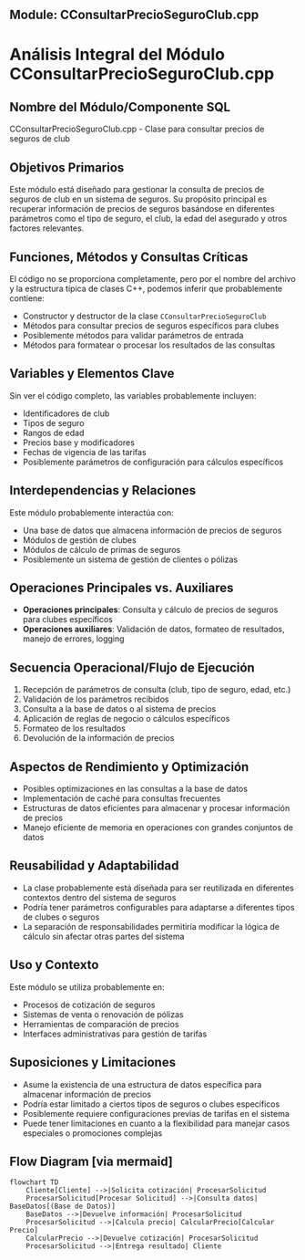 ## Module: CConsultarPrecioSeguroClub.cpp
# Análisis Integral del Módulo CConsultarPrecioSeguroClub.cpp

## Nombre del Módulo/Componente SQL
CConsultarPrecioSeguroClub.cpp - Clase para consultar precios de seguros de club

## Objetivos Primarios
Este módulo está diseñado para gestionar la consulta de precios de seguros de club en un sistema de seguros. Su propósito principal es recuperar información de precios de seguros basándose en diferentes parámetros como el tipo de seguro, el club, la edad del asegurado y otros factores relevantes.

## Funciones, Métodos y Consultas Críticas
El código no se proporciona completamente, pero por el nombre del archivo y la estructura típica de clases C++, podemos inferir que probablemente contiene:
- Constructor y destructor de la clase `CConsultarPrecioSeguroClub`
- Métodos para consultar precios de seguros específicos para clubes
- Posiblemente métodos para validar parámetros de entrada
- Métodos para formatear o procesar los resultados de las consultas

## Variables y Elementos Clave
Sin ver el código completo, las variables probablemente incluyen:
- Identificadores de club
- Tipos de seguro
- Rangos de edad
- Precios base y modificadores
- Fechas de vigencia de las tarifas
- Posiblemente parámetros de configuración para cálculos específicos

## Interdependencias y Relaciones
Este módulo probablemente interactúa con:
- Una base de datos que almacena información de precios de seguros
- Módulos de gestión de clubes
- Módulos de cálculo de primas de seguros
- Posiblemente un sistema de gestión de clientes o pólizas

## Operaciones Principales vs. Auxiliares
- **Operaciones principales**: Consulta y cálculo de precios de seguros para clubes específicos
- **Operaciones auxiliares**: Validación de datos, formateo de resultados, manejo de errores, logging

## Secuencia Operacional/Flujo de Ejecución
1. Recepción de parámetros de consulta (club, tipo de seguro, edad, etc.)
2. Validación de los parámetros recibidos
3. Consulta a la base de datos o al sistema de precios
4. Aplicación de reglas de negocio o cálculos específicos
5. Formateo de los resultados
6. Devolución de la información de precios

## Aspectos de Rendimiento y Optimización
- Posibles optimizaciones en las consultas a la base de datos
- Implementación de caché para consultas frecuentes
- Estructuras de datos eficientes para almacenar y procesar información de precios
- Manejo eficiente de memoria en operaciones con grandes conjuntos de datos

## Reusabilidad y Adaptabilidad
- La clase probablemente está diseñada para ser reutilizada en diferentes contextos dentro del sistema de seguros
- Podría tener parámetros configurables para adaptarse a diferentes tipos de clubes o seguros
- La separación de responsabilidades permitiría modificar la lógica de cálculo sin afectar otras partes del sistema

## Uso y Contexto
Este módulo se utiliza probablemente en:
- Procesos de cotización de seguros
- Sistemas de venta o renovación de pólizas
- Herramientas de comparación de precios
- Interfaces administrativas para gestión de tarifas

## Suposiciones y Limitaciones
- Asume la existencia de una estructura de datos específica para almacenar información de precios
- Podría estar limitado a ciertos tipos de seguros o clubes específicos
- Posiblemente requiere configuraciones previas de tarifas en el sistema
- Puede tener limitaciones en cuanto a la flexibilidad para manejar casos especiales o promociones complejas
## Flow Diagram [via mermaid]
```mermaid
flowchart TD
    Cliente[Cliente] -->|Solicita cotización| ProcesarSolicitud
    ProcesarSolicitud[Procesar Solicitud] -->|Consulta datos| BaseDatos[(Base de Datos)]
    BaseDatos -->|Devuelve información| ProcesarSolicitud
    ProcesarSolicitud -->|Calcula precio| CalcularPrecio[Calcular Precio]
    CalcularPrecio -->|Devuelve cotización| ProcesarSolicitud
    ProcesarSolicitud -->|Entrega resultado| Cliente
```
